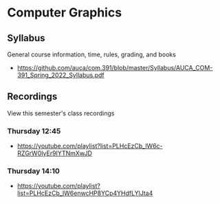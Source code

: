 Computer Graphics
=================

## Syllabus

General course information, time, rules, grading, and books

* <https://github.com/auca/com.391/blob/master/Syllabus/AUCA_COM-391_Spring_2022_Syllabus.pdf>

## Recordings

View this semester's class recordings

### Thursday 12:45

* <https://youtube.com/playlist?list=PLHcEzCb_lW6c-RZGrW0IyEr9IYTNmXwJD>

### Thursday 14:10

* <https://youtube.com/playlist?list=PLHcEzCb_lW6enwcHP8YCp4YHdfLYlJta4>
